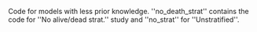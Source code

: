 Code for models with less prior knowledge. ''no_death_strat'' contains the code for ''No alive/dead strat.'' study and ''no_strat'' for ''Unstratified''.
